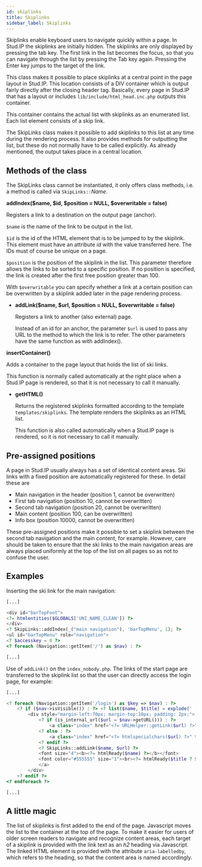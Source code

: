 ```yaml
---
id: skiplinks
title: Skiplinks
sidebar_label: Skiplinks
---
```


Skiplinks enable keyboard users to navigate quickly within a page. In Stud.IP the skiplinks are initially hidden. The skiplinks are only displayed by pressing the tab key. The first link in the list becomes the focus, so that you can navigate through the list by pressing the Tab key again. Pressing the Enter key jumps to the target of the link.

This class makes it possible to place skiplinks at a central point in the page layout in Stud.IP. This location consists of a DIV container which is output fairly directly after the closing header tag. Basically, every page in Stud.IP that has a layout or includes `lib/include/html_head.inc.php` outputs this container.

This container contains the actual list with skiplinks as an enumerated list. Each list element consists of a skip link.

The SkipLinks class makes it possible to add skiplinks to this list at any time during the rendering process. It also provides methods for outputting the list, but these do not normally have to be called explicitly. As already mentioned, the output takes place in a central location.

## Methods of the class

The SkipLinks class cannot be instantiated, it only offers class methods, i.e. a method is called via `SkipLinks::`*Name*.

**addIndex($name, $id, $position = NULL, $overwritable = false)**

  Registers a link to a destination on the output page (anchor).

  `$name` is the name of the link to be output in the list.

  `$id` is the id of the HTML element that is to be jumped to by the skiplink. This element must have an attribute *id* with the value transferred here. The IDs must of course be unique on a page.

  `$position` is the position of the skiplink in the list. This parameter therefore allows the links to be sorted to a specific position. If no position is specified, the link is created after the first free position greater than 100.

  With `$overwritable` you can specify whether a link at a certain position can be overwritten by a skiplink added later in the page rendering process.

* **addLink($name, $url, $position = NULL, $overwritable = false)**

  Registers a link to another (also external) page.

  Instead of an id for an anchor, the parameter `$url` is used to pass any URL to the method to which the link is to refer. The other parameters have the same function as with addIndex().

**insertContainer()**

  Adds a container to the page layout that holds the list of ski links.

  This function is normally called automatically at the right place when a Stud.IP page is rendered, so that it is not necessary to call it manually.

* **getHTML()**

  Returns the registered skiplinks formatted according to the template `templates/skiplinks`. The template renders the skiplinks as an HTML list.

  This function is also called automatically when a Stud.IP page is rendered, so it is not necessary to call it manually.

## Pre-assigned positions

A page in Stud.IP usually always has a set of identical content areas. Ski links with a fixed position are automatically registered for these. In detail these are

* Main navigation in the header (position 1, cannot be overwritten)
* First tab navigation (position 10, cannot be overwritten)
* Second tab navigation (position 20, cannot be overwritten)
* Main content (position 100, can be overwritten)
* Info box (position 10000, cannot be overwritten)


These pre-assigned positions make it possible to set a skiplink between the second tab navigation and the main content, for example. However, care should be taken to ensure that the ski links to the main navigation areas are always placed uniformly at the top of the list on all pages so as not to confuse the user.

## Examples

Inserting the ski link for the main navigation:

```php
[...]

<div id="barTopFont">
<?= htmlentities($GLOBALS['UNI_NAME_CLEAN']) ?>
</div>
<? SkipLinks::addIndex(_("main navigation"), 'barTopMenu', 1); ?>
<ul id="barTopMenu" role="navigation">
<? $accesskey = 0 ?>
<? foreach (Navigation::getItem('/') as $nav) : ?>

[...]
```

Use of `addLink()` on the `index_nobody.php`. The links of the start page are transferred to the skiplink list so that the user can directly access the login page, for example:

```php
[...]

<? foreach (Navigation::getItem('/login') as $key => $nav) : ?>
    <? if ($nav->isVisible()) : ?> <? list($name, $title) = explode(' - ', $nav->getTitle()) ?>
        <div style="margin-left:70px; margin-top:10px; padding: 2px;">
            <? if (is_internal_url($url = $nav->getURL())) : ?>
                <a class="index" href="<?= URLHelper::getLink($url) ?>">
            <? else : ?>
                <a class="index" href="<?= htmlspecialchars($url) ?>" target="_blank">
            <? endif ?>
            <? SkipLinks::addLink($name, $url) ?>
            <font size="4"><b><?= htmlReady($name) ?></b></font>
            <font color="#555555" size="1"><br><?= htmlReady($title ? $title : $nav->getDescription()) ?></font>
            </a>
        </div>
    <? endif ?>
<? endforeach ?>

[...]
```

## A little magic

The list of skiplinks is first added to the end of the page. Javascript moves the list to the container at the top of the page. To make it easier for users of older screen readers to navigate and recognize content areas, each target of a skiplink is provided with the link text as an *h2* heading via Javascript. The linked HTML element is provided with the attribute `aria-labelledby`, which refers to the heading, so that the content area is named accordingly.
